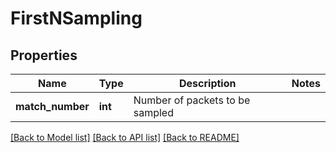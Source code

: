 # FirstNSampling

## Properties
Name | Type | Description | Notes
------------ | ------------- | ------------- | -------------
**match_number** | **int** | Number of packets to be sampled | 

[[Back to Model list]](../README.md#documentation-for-models) [[Back to API list]](../README.md#documentation-for-api-endpoints) [[Back to README]](../README.md)

